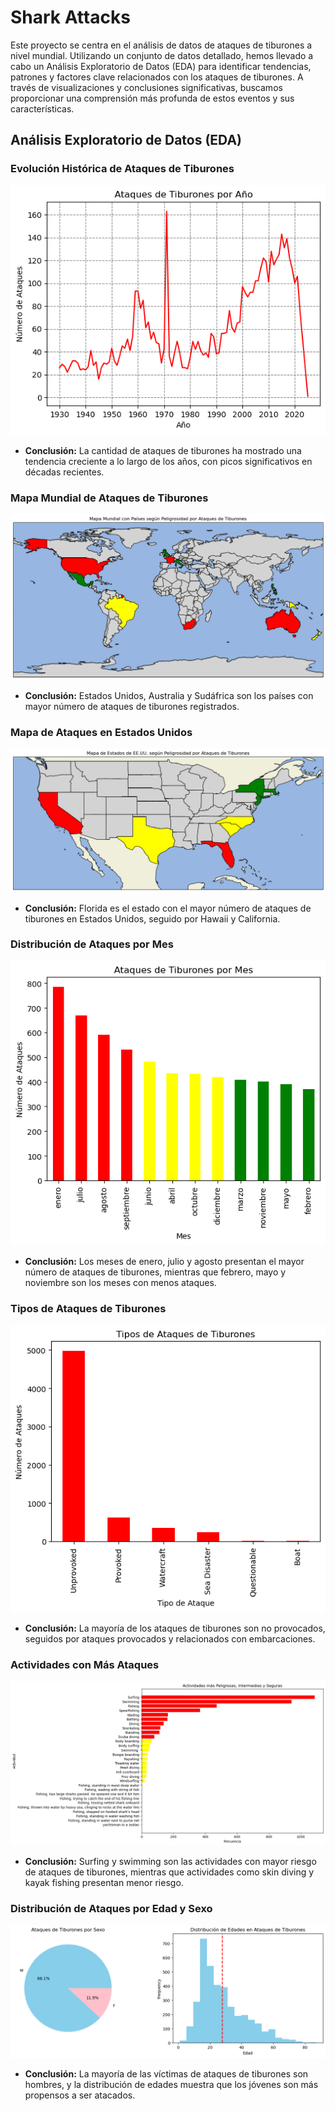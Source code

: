 # Shark Attacks

Este proyecto se centra en el análisis de datos de ataques de tiburones a nivel mundial. Utilizando un conjunto de datos detallado, hemos llevado a cabo un Análisis Exploratorio de Datos (EDA) para identificar tendencias, patrones y factores clave relacionados con los ataques de tiburones. A través de visualizaciones y conclusiones significativas, buscamos proporcionar una comprensión más profunda de estos eventos y sus características.

## Análisis Exploratorio de Datos (EDA)

### Evolución Histórica de Ataques de Tiburones

![Historical Attacks](img/historical_attacks.png)
- **Conclusión:** La cantidad de ataques de tiburones ha mostrado una tendencia creciente a lo largo de los años, con picos significativos en décadas recientes.

### Mapa Mundial de Ataques de Tiburones

![World Map of Attacks](img/attacks_world_map.png)
- **Conclusión:** Estados Unidos, Australia y Sudáfrica son los países con mayor número de ataques de tiburones registrados.

### Mapa de Ataques en Estados Unidos

![USA Map of Attacks](img/attacks_usa_map.png)
- **Conclusión:** Florida es el estado con el mayor número de ataques de tiburones en Estados Unidos, seguido por Hawaii y California.

### Distribución de Ataques por Mes

![Attacks by Month](img/months.png)
- **Conclusión:** Los meses de enero, julio y agosto presentan el mayor número de ataques de tiburones, mientras que febrero, mayo y noviembre son los meses con menos ataques.

### Tipos de Ataques de Tiburones

![Types of Attacks](img/attack_types.png)
- **Conclusión:** La mayoría de los ataques de tiburones son no provocados, seguidos por ataques provocados y relacionados con embarcaciones.

### Actividades con Más Ataques

![Activities](img/activities.png)
- **Conclusión:** Surfing y swimming son las actividades con mayor riesgo de ataques de tiburones, mientras que actividades como skin diving y kayak fishing presentan menor riesgo.

### Distribución de Ataques por Edad y Sexo

![Age and Sex of Attacks](img/age_sex_attacks.png)
- **Conclusión:** La mayoría de las víctimas de ataques de tiburones son hombres, y la distribución de edades muestra que los jóvenes son más propensos a ser atacados.